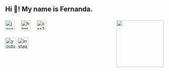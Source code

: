 <h2 align="left">Hi 👋! My name is Fernanda.</h2>

###

<img align="right" height="150" src="[https://www.bing.com/images/search?view=detailV2&ccid=6GXYdF3T&id=4E1B025C4E033EA6AABAA318D569F0E76F71306D&thid=OIP.6GXYdF3TYhSSdcYM_BoCAwHaHO&mediaurl=https%3a%2f%2fmedia.tenor.com%2f4yEuW6bbRo0AAAAi%2fgato.gif&cdnurl=https%3a%2f%2fth.bing.com%2fth%2fid%2fR.e865d8745dd362149275c60cfc1a0203%3frik%3dbTBxb%252bfwadUYow%26pid%3dImgRaw%26r%3d0&exph=486&expw=498&q=gif+gatinho&simid=608016277473547158&FORM=IRPRST&ck=5AB9BD6CF91103BD9983D9EF56333303&selectedIndex=21&itb=0](https://th.bing.com/th/id/OIP.G2_rwSnfGrbKAe93wWCZMAHaJd?rs=1&pid=ImgDetMain)"  />

###

<div align="left">
  <img src="https://cdn.jsdelivr.net/gh/devicons/devicon/icons/javascript/javascript-original.svg" height="30" alt="javascript logo"  />
  <img width="12" />
  <img src="https://cdn.jsdelivr.net/gh/devicons/devicon/icons/html5/html5-original.svg" height="30" alt="html5 logo"  />
  <img width="12" />
  <img src="https://cdn.jsdelivr.net/gh/devicons/devicon/icons/css3/css3-original.svg" height="30" alt="css3 logo"  />
</div>

###

<div align="left">
  <img src="https://img.shields.io/static/v1?message=Youtube&logo=youtube&label=&color=FF0000&logoColor=white&labelColor=&style=for-the-badge" height="35" alt="youtube logo"  />
  <img src="https://img.shields.io/static/v1?message=Instagram&logo=instagram&label=&color=E4405F&logoColor=white&labelColor=&style=for-the-badge" height="35" alt="instagram logo"  />
</div>

###
